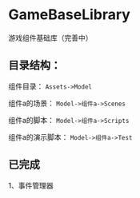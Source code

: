 # GameBaseLibrary
游戏组件基础库（完善中）

## 目录结构：
组件目录：
```Assets->Model```

组件a的场景：
```Model->组件a->Scenes```

组件a的脚本：
```Model->组件a->Scripts```

组件a的演示脚本：
```Model->组件a->Test```

## 已完成

1、事件管理器
